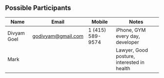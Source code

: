 Possible Participants
----------

Name | Email | Mobile | Notes
--------|------|-------|-------------
Divyam Goel | godivyam@gmail.com | 1 (415) 589-9574 | iPhone, GYM every day, developer
Mark | | | Lawyer, Good posture, interested in health
